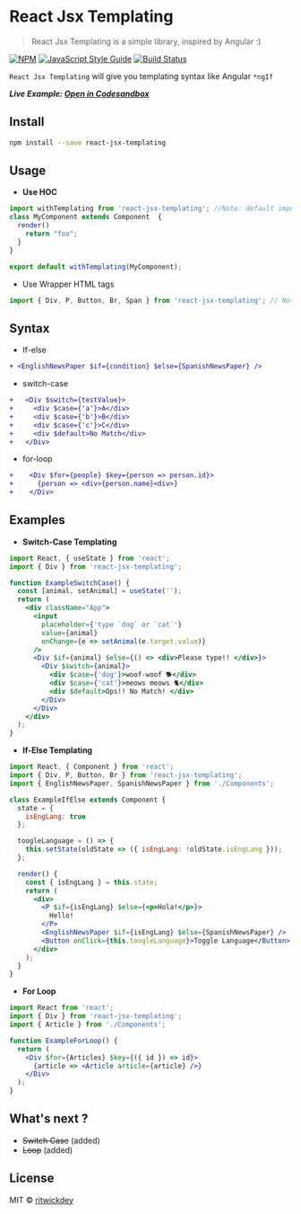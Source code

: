 # React Jsx Templating

> React Jsx Templating is a simple library, inspired by Angular :)

[![NPM](https://img.shields.io/npm/v/react-jsx-templating.svg)](https://www.npmjs.com/package/react-jsx-templating) [![JavaScript Style Guide](https://img.shields.io/badge/code_style-standard-brightgreen.svg)](https://standardjs.com) [![Build Status](https://travis-ci.com/ritwickdey/react-jsx-templating.svg?branch=master)](https://travis-ci.com/ritwickdey/react-jsx-templating)

`React Jsx Templating` will give you templating syntax like Angular `*ngIf`

**_Live Example: [Open in Codesandbox](https://codesandbox.io/s/j312l1m2x9)_**

## Install

```bash
npm install --save react-jsx-templating
```

## Usage

- **Use HOC**

```jsx
import withTemplating from 'react-jsx-templating'; //Note: default import
class MyComponent extends Component  {
  render()
    return "foo";
  }
}

export default withTemplating(MyComponent);
```

- Use Wrapper HTML tags

```jsx
import { Div, P, Button, Br, Span } from 'react-jsx-templating'; // Note: named import. There are total 118 Elements
```

## Syntax

- If-else

```diff
+ <EnglishNewsPaper $if={condition} $else={SpanishNewsPaper} />
```

- switch-case

```diff
+   <Div $switch={testValue}>
+     <div $case={'a'}>A</div>
+     <div $case={'b'}>B</div>
+     <div $case={'c'}>C</div>
+     <div $default>No Match</div>
+   </Div>
```

- for-loop

```diff
+    <Div $for={people} $key={person => person.id}>
+      {person => <div>{person.name}<div>}
+    </Div>
```

## Examples

- **Switch-Case Templating**

```jsx
import React, { useState } from 'react';
import { Div } from 'react-jsx-templating';

function ExampleSwitchCase() {
  const [animal, setAnimal] = useState('');
  return (
    <div className="App">
      <input
        placeholder={'type `dog` or `cat`'}
        value={animal}
        onChange={e => setAnimal(e.target.value)}
      />
      <Div $if={animal} $else={() => <div>Please type!! </div>}>
        <Div $switch={animal}>
          <div $case={'dog'}>woof-woof 🐕</div>
          <div $case={'cat'}>meows meows 🐈</div>
          <div $default>Ops!! No Match! </div>
        </Div>
      </Div>
    </div>
  );
}
```

- **If-Else Templating**

```jsx
import React, { Component } from 'react';
import { Div, P, Button, Br } from 'react-jsx-templating';
import { EnglishNewsPaper, SpanishNewsPaper } from './Components';

class ExampleIfElse extends Component {
  state = {
    isEngLang: true
  };

  toogleLanguage = () => {
    this.setState(oldState => ({ isEngLang: !oldState.isEngLang }));
  };

  render() {
    const { isEngLang } = this.state;
    return (
      <div>
        <P $if={isEngLang} $else={<p>Hola!</p>}>
          Hello!
        </P>
        <EnglishNewsPaper $if={isEngLang} $else={SpanishNewsPaper} />
        <Button onClick={this.toogleLanguage}>Toggle Language</Button>
      </div>
    );
  }
}
```

- **For Loop**

```jsx
import React from 'react';
import { Div } from 'react-jsx-templating';
import { Article } from './Components';

function ExampleForLoop() {
  return (
    <Div $for={Articles} $key={({ id }) => id}>
      {article => <Article article={article} />}
    </Div>
  );
}
```

## What's next ?

- ~~Switch Case~~ (added)
- ~~Loop~~ (added)

## License

MIT © [ritwickdey](https://github.com/ritwickdey)

